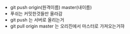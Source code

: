 - git push origin(원격이름) master(내이름)
- 푸쉬는 커밋한것들만 올라감
- git push 는 서버로 올리는거
- git pull origin master 는 오리진에서 마스터로 가져오는거햐